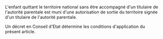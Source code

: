 L'enfant quittant le territoire national sans être accompagné d'un titulaire de l'autorité parentale est muni d'une autorisation de sortie du territoire signée d'un titulaire de l'autorité parentale.


Un décret en Conseil d'Etat détermine les conditions d'application du présent article.

